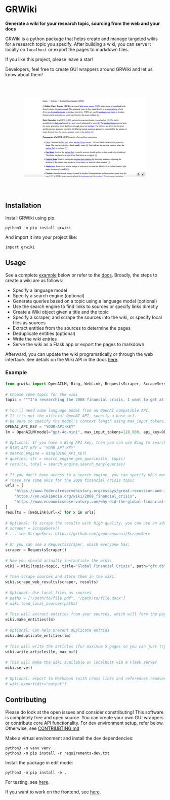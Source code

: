 
# GRWiki

**Generate a wiki for your research topic, sourcing from the web and your docs**

GRWiki is a python package that helps create and manage targeted wikis for a research topic you specify. After building a wiki, you can serve it locally on `localhost` or export the pages to markdown files.

If you like this project, please leave a star!

Developers, feel free to create GUI wrappers around GRWiki and let us know about them!

<br/>
<div align="center" style="display:flex;justify-content:center;margin: 2rem 0px;">
<img alt="screenshot" height="250px" src="images/article.png" />
</div>
<br/>

## Installation

Install GRWiki using pip:

```
python3 -m pip install grwiki
```

And import it into your project like:

```
import grwiki
```

## Usage

See a complete [example](#example) below or refer to the [docs](./docs/). Broadly, the steps to create a wiki are as follows:

- Specify a language model
- Specify a search engine (optional)
- Generate queries based on a topic using a language model (optional)
- Use the search engine to find links to sources or specify links directly
- Create a Wiki object given a title and the topic
- Specify a scraper, and scrape the sources into the wiki, or specify local files as sources
- Extract entities from the sources to determine the pages
- Deduplicate entities (optional)
- Write the wiki entries
- Serve the wiki as a Flask app or export the pages to markdown

Afterward, you can update the wiki programatically or through the web interface. See details on the Wiki API in the docs [here](./docs/wiki.md).

### Example

```python
from grwiki import OpenAILM, Bing, WebLink, RequestsScraper, ScrapeServ, Wiki

# Choose some topic for the wiki
topic = """I'm researching the 2008 financial crisis. I want to get at the technical and in depth issues behind why it happened, the major players, and what ultimately came of it."""

# You'll need some language model from an OpenAI compatible API.
# If it's not the official OpenAI API, specify a base_url.
# Be sure to specify the model's context length using max_input_tokens.
OPENAI_API_KEY = "YOUR-API-KEY"
lm = OpenAILM(model="gpt-4o-mini", max_input_tokens=128_000, api_key=OPENAI_API_KEY, base_url=None)

# Optional: If you have a Bing API key, then you can use Bing to search for web sources (see https://www.microsoft.com/en-us/bing/apis/bing-web-search-api)
# BING_API_KEY = "YOUR-API-KEY"
# search_engine = Bing(BING_API_KEY)
# queries: str = search_engine.gen_queries(lm, topic)
# results, total = search_engine.search_many(queries)

# If you don't have access to a search engine, you can specify URLs manually.
# These are some URLs for the 2008 financial crisis topic
urls = [
    "https://www.federalreservehistory.org/essays/great-recession-and-its-aftermath",
    "https://en.wikipedia.org/wiki/2008_financial_crisis",
    "https://www.economicsobservatory.com/why-did-the-global-financial-crisis-of-2007-09-happen"
]
results = [WebLink(url=x) for x in urls]

# Optional: To scrape the results with high quality, you can use an advanced ScrapeServ client:
# scraper = ScrapeServ()
# ... see ScrapeServ: https://github.com/goodreasonai/ScrapeServ

# Or you can use a RequestsScraper, which everyone has:
scraper = RequestsScraper()

# Now you should actually instantiate the wiki:
wiki = Wiki(topic=topic, title="Global Financial Crisis", path="gfc.db", replace=False)

# Then scrape sources and store them in the wiki:
wiki.scrape_web_results(scraper, results)

# Optional: Use local files as sources
# paths = ["/path/to/file.pdf", "/path/to/file.docx"]
# wiki.load_local_sources(paths)

# This will extract entities from your sources, which will form the pages of the wiki
wiki.make_entities(lm)

# Optional: Can help prevent duplicate entries
wiki.deduplicate_entities(lm)

# This will write the articles (for maximum 5 pages so you can just try it out)
wiki.write_articles(lm, max_n=5)

# This will make the wiki available on localhost via a Flask server
wiki.serve()

# Optional: export to Markdown (with cross links and references removed)
# wiki.export(dir="output")
```

## Contributing

Please do look at the open issues and consider constributing! This software is completely free and open source. You can create your own GUI wrappers or contribute core API functionality. For dev environment setup, refer below. Otherwise, see [CONTRIUBTING.md](./CONTRIBUTING.md)

Make a virtual environment and install the dev dependencies:

```
python3 -m venv venv
python3 -m pip install -r requirements-dev.txt
```

Install the package in edit mode:

```
python3 -m pip install -e .
```

For testing, see [here](tests/README.md).

If you want to work on the frontend, see [here](frontend/README.md).
